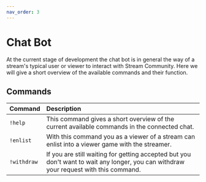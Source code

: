 ```yaml
---
nav_order: 3
---
```


# Chat Bot

At the current stage of development the chat bot is in general the way of a stream's typical user or viewer to interact with Stream Community. 
Here we will give a short overview of the available commands and their function.

## Commands

|Command     |Description                                                                                                                           |
|:-----------|:-------------------------------------------------------------------------------------------------------------------------------------|
|`!help`     | This command gives a short overview of the current available commands in the connected chat.                                         |
|`!enlist`   | With this command you as a viewer of a stream can enlist into a viewer game with the streamer.                                       |
|`!withdraw` | If you are still waiting for getting accepted but you don't want to wait any longer, you can withdraw your request with this command.|
